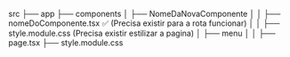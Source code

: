 src
 ├── app
 ├── components
 │   ├── NomeDaNovaComponente
 │   │   ├── nomeDoComponente.tsx  ✅ (Precisa existir para a rota funcionar)
 │   │   ├── style.module.css (Precisa existir estilizar a pagina)
 │   ├── menu
 │   │   ├── page.tsx
         ├── style.module.css
